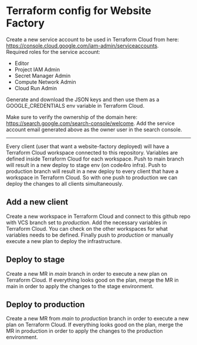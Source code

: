 # Terraform config for Website Factory

Create a new service account to be used in Terraform Cloud from here: https://console.cloud.google.com/iam-admin/serviceaccounts.  
Required roles for the service account:

- Editor
- Project IAM Admin
- Secret Manager Admin
- Compute Network Admin
- Cloud Run Admin

Generate and download the JSON keys and then use them as a GOOGLE_CREDENTIALS env variable in Terraform Cloud.

Make sure to verify the ownership of the domain here: https://search.google.com/search-console/welcome.
Add the service account email generated above as the owner user in the search console.

---

Every client (user that want a website-factory deployed) will have a Terraform Cloud workspace connected to this repository. Variables are defined inside Terraform Cloud for each workspace. Push to main branch will result in a new deploy to stage env (on code4ro infra). Push to production branch will result in a new deploy to every client that have a workspace in Terraform Cloud. So with one push to production we can deploy the changes to all clients simultaneously.

## Add a new client

Create a new workspace in Terraform Cloud and connect to this github repo with VCS branch set to _production_. Add the necessary variables in Terraform Cloud. You can check on the other workspaces for what variables needs to be defined. Finally push to _production_ or manually execute a new plan to deploy the infrastructure.

## Deploy to stage

Create a new MR in _main_ branch in order to execute a new plan on Terraform Cloud. If everything looks good on the plan, merge the MR in main in order to apply the changes to the stage environment.

## Deploy to production

Create a new MR from _main_ to _production_ branch in order to execute a new plan on Terraform Cloud. If everything looks good on the plan, merge the MR in production in order to apply the changes to the production environment.
